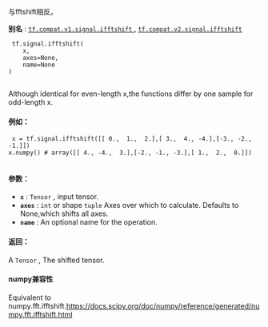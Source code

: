 与fftshift相反。

**别名** : [ `tf.compat.v1.signal.ifftshift` ](/api_docs/python/tf/signal/ifftshift), [ `tf.compat.v2.signal.ifftshift` ](/api_docs/python/tf/signal/ifftshift)

```
 tf.signal.ifftshift(
    x,
    axes=None,
    name=None
)
 
```

Although identical for even-length x,the functions differ by one sample for odd-length x.

#### 例如：


```
 x = tf.signal.ifftshift([[ 0.,  1.,  2.],[ 3.,  4., -4.],[-3., -2., -1.]])
x.numpy() # array([[ 4., -4.,  3.],[-2., -1., -3.],[ 1.,  2.,  0.]])
 
```

#### 参数：
- **`x`** :  `Tensor` , input tensor.
- **`axes`** :  `int`  or shape  `tuple`  Axes over which to calculate. Defaults to None,which shifts all axes.
- **`name`** : An optional name for the operation.


#### 返回：
A  `Tensor` , The shifted tensor.

#### numpy兼容性
Equivalent to numpy.fft.ifftshift.https://docs.scipy.org/doc/numpy/reference/generated/numpy.fft.ifftshift.html

